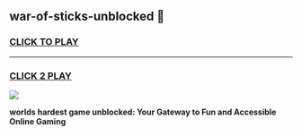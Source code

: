 
## war-of-sticks-unblocked 👋
<h3>
<a href="https://premium.freeplayer.one?title=war-of-sticks-unblocked&ref=14F">CLICK TO PLAY</a></h3>
<hr>

<h3>
<a href="https://premium.freeplayer.one?title=war-of-sticks-unblocked&ref=14F">CLICK 2 PLAY</a>
  
</h3>

<a href="https://premium.freeplayer.one?title=war-of-sticks-unblocked&ref=12F/"><img src="https://clearcache.store/games.png"></a>


**worlds hardest game unblocked: Your Gateway to Fun and Accessible Online Gaming**

